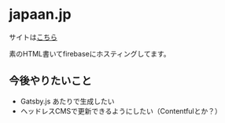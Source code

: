 # japaan.jp

サイトは[こちら](https://japaan.jp)

素のHTML書いてfirebaseにホスティングしてます。

## 今後やりたいこと

+ Gatsby.js あたりで生成したい
+ ヘッドレスCMSで更新できるようにしたい（Contentfulとか？）
